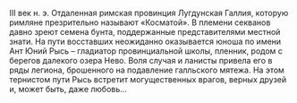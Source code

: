 <!--2016-11-26 21:20:16-->
III век н. э. Отдаленная римская провинция Лугдунская Галлия, которую римляне презрительно называют «Косматой». В племени секванов давно зреют семена бунта, поддержанные представителями местной знати. На пути восставших неожиданно оказывается юноша по имени Ант Юний Рысь – гладиатор провинциальной школы, пленник, родом с берегов далекого озера Нево. Воля случая и ланисты привела его в ряды легиона, брошенного на подавление галльского мятежа.
На этом тернистом пути Рысь встретит могущественных врагов, верных друзей и, может быть, даже любовь…